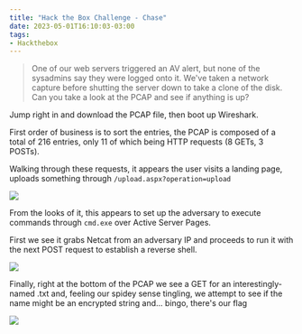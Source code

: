 ```yaml
---
title: "Hack the Box Challenge - Chase"
date: 2023-05-01T16:10:03-03:00
tags:
- Hackthebox
---
```


> One of our web servers triggered an AV alert, but none of the sysadmins say they were logged onto it. We've taken a network capture before shutting the server down to take a clone of the disk. Can you take a look at the PCAP and see if anything is up?

<!--more-->

Jump right in and download the PCAP file, then boot up Wireshark.

First order of business is to sort the entries, the PCAP is composed of a total of 216 entries, only 11 of which being HTTP requests (8 GETs, 3 POSTs).

Walking through these requests, it appears the user visits a landing page, uploads something through `/upload.aspx?operation=upload`

![](/Chase1.PNG)

From the looks of it, this appears to set up the adversary to execute commands through `cmd.exe` over Active Server Pages.

First we see it grabs Netcat from an adversary IP and proceeds to run it with the next POST request to establish a reverse shell.

![](/Chase2.PNG)

Finally, right at the bottom of the PCAP we see a GET for an interestingly-named .txt and, feeling our spidey sense tingling, we attempt to see if the name might be an encrypted string and... bingo, there's our flag

![](/Chase3.PNG)
